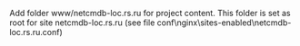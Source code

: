 Add folder  www/netcmdb-loc.rs.ru for project content. This folder is set as root for site netcmdb-loc.rs.ru (see file conf\nginx\sites-enabled\netcmdb-loc.rs.ru.conf)